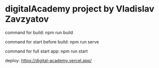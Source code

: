 ﻿# digitalAcademy project by Vladislav Zavzyatov

command for build: npm run build

command for start before build: npm run serve

command for full start app: npm run start

deploy: https://digital-academy.vercel.app/
